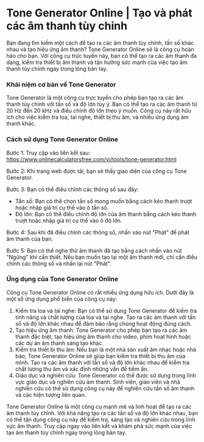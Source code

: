 Tone Generator Online | Tạo và phát các âm thanh tùy chỉnh
==========================================================

Bạn đang tìm kiếm một cách để tạo ra các âm thanh tùy chỉnh, tần số khác nhau và tạo hiệu ứng âm thanh? Tone Generator Online sẽ là công cụ hoàn hảo cho bạn. Với công cụ trực tuyến này, bạn có thể tạo ra các âm thanh đa dạng, kiểm tra thiết bị âm thanh và tận hưởng sức mạnh của việc tạo âm thanh tùy chỉnh ngay trong lòng bàn tay.

### Khái niệm cơ bản về Tone Generator

Tone Generator là một công cụ trực tuyến cho phép bạn tạo ra các âm thanh tùy chỉnh với tần số và độ lớn tùy ý. Bạn có thể tạo ra các âm thanh từ 20 Hz đến 20 kHz và điều chỉnh độ lớn theo ý muốn. Công cụ này rất hữu ích cho việc kiểm tra loa, tai nghe, thiết bị thu âm, và nhiều ứng dụng âm thanh khác.

### Cách sử dụng Tone Generator Online

Bước 1: Truy cập vào liên kết sau: <https://www.onlinecalculatorsfree.com/vi/tools/tone-generator.html>

Bước 2: Khi trang web được tải, bạn sẽ thấy giao diện của công cụ Tone Generator.

Bước 3: Bạn có thể điều chỉnh các thông số sau đây:

- Tần số: Bạn có thể chọn tần số mong muốn bằng cách kéo thanh trượt hoặc nhập giá trị cụ thể vào ô tần số.
- Độ lớn: Bạn có thể điều chỉnh độ lớn của âm thanh bằng cách kéo thanh trượt hoặc nhập giá trị cụ thể vào ô độ lớn.

Bước 4: Sau khi đã điều chỉnh các thông số, nhấn vào nút "Phát" để phát âm thanh của bạn.

Bước 5: Bạn có thể nghe thử âm thanh đã tạo bằng cách nhấn vào nút "Ngừng" khi cần thiết. Nếu bạn muốn tạo lại một âm thanh mới, chỉ cần điều chỉnh các thông số và nhấn lại nút "Phát".

### Ứng dụng của Tone Generator Online

Công cụ Tone Generator Online có rất nhiều ứng dụng hữu ích. Dưới đây là một số ứng dụng phổ biến của công cụ này:

1. Kiểm tra loa và tai nghe: Bạn có thể sử dụng Tone Generator để kiểm tra tính năng và chất lượng của loa và tai nghe. Tạo ra các âm thanh với tần số và độ lớn khác nhau để đảm bảo rằng chúng hoạt động đúng cách.
2. Tạo hiệu ứng âm thanh: Tone Generator cho phép bạn tạo ra các âm thanh đặc biệt, tạo hiệu ứng âm thanh cho video, phim hoạt hình hoặc các dự án âm thanh sáng tạo khác.
3. Kiểm tra thiết bị thu âm: Nếu bạn là một nhà sản xuất âm nhạc hoặc nhà báo, Tone Generator Online sẽ giúp bạn kiểm tra thiết bị thu âm của mình. Tạo ra các âm thanh với tần số và độ lớn khác nhau để kiểm tra chất lượng thu âm và xác định những vấn đề tiềm ẩn.
4. Giáo dục và nghiên cứu: Tone Generator có thể được sử dụng trong lĩnh vực giáo dục và nghiên cứu âm thanh. Sinh viên, giáo viên và nhà nghiên cứu có thể sử dụng công cụ này để nghiên cứu tần số âm thanh và các hiện tượng liên quan.

Tone Generator Online là một công cụ mạnh mẽ và linh hoạt để tạo ra các âm thanh tùy chỉnh. Với khả năng tạo ra các tần số và độ lớn khác nhau, bạn có thể tận dụng công cụ này để kiểm tra, sáng tạo và nghiên cứu trong lĩnh vực âm thanh. Truy cập ngay vào liên kết và khám phá sức mạnh của việc tạo âm thanh tùy chỉnh ngay trong lòng bàn tay.